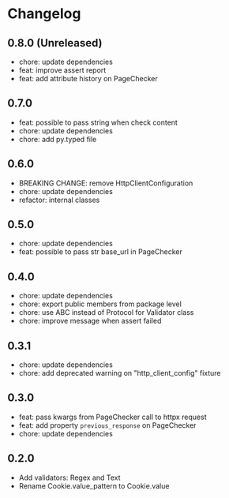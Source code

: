 # Changelog
## 0.8.0 (Unreleased)
- chore: update dependencies
- feat: improve assert report
- feat: add attribute history on PageChecker

## 0.7.0
- feat: possible to pass string when check content
- chore: update dependencies
- chore: add py.typed file

## 0.6.0
- BREAKING CHANGE: remove HttpClientConfiguration
- chore: update dependencies
- refactor: internal classes

## 0.5.0
- chore: update dependencies
- feat: possible to pass str base_url in PageChecker

## 0.4.0
- chore: update dependencies
- chore: export public members from package level
- chore: use ABC instead of Protocol for Validator class
- chore: improve message when assert failed

## 0.3.1
- chore: update dependencies
- chore: add deprecated warning on "http_client_config" fixture

## 0.3.0
- feat: pass kwargs from PageChecker call to httpx request
- feat: add property `previous_response` on PageChecker
- chore: update dependencies

## 0.2.0
- Add validators: Regex and Text
- Rename Cookie.value_pattern to Cookie.value

